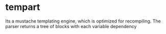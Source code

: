 # tempart
Its a mustache templating engine, which is optimized for recompiling.
The parser returns a tree of blocks with each variable dependency
